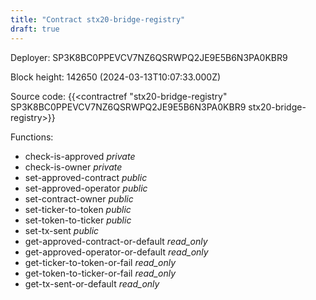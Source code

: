 ```yaml
---
title: "Contract stx20-bridge-registry"
draft: true
---
```

Deployer: SP3K8BC0PPEVCV7NZ6QSRWPQ2JE9E5B6N3PA0KBR9


 



Block height: 142650 (2024-03-13T10:07:33.000Z)

Source code: {{<contractref "stx20-bridge-registry" SP3K8BC0PPEVCV7NZ6QSRWPQ2JE9E5B6N3PA0KBR9 stx20-bridge-registry>}}

Functions:

* check-is-approved _private_
* check-is-owner _private_
* set-approved-contract _public_
* set-approved-operator _public_
* set-contract-owner _public_
* set-ticker-to-token _public_
* set-token-to-ticker _public_
* set-tx-sent _public_
* get-approved-contract-or-default _read_only_
* get-approved-operator-or-default _read_only_
* get-ticker-to-token-or-fail _read_only_
* get-token-to-ticker-or-fail _read_only_
* get-tx-sent-or-default _read_only_
